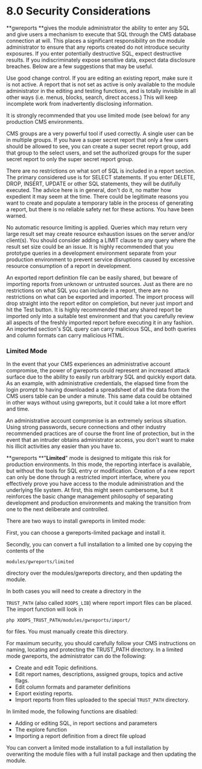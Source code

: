 # 8.0  Security Considerations

**gwreports **gives the module administrator the ability to enter any SQL and give users a mechanism to execute that SQL through the CMS database connection at will. This places a significant responsibility on the module administrator to ensure that any reports created do not introduce security exposures. If you enter potentially destructive SQL, expect destructive results. If you indiscriminately expose sensitive data, expect data disclosure breaches. Below are a few suggestions that may be useful.

Use good change control. If you are editing an existing report, make sure it is not active. A report that is not set as active is only available to the module administrator in the editing and testing functions, and is totally invisible in all other ways \(i.e. menus, blocks, search, direct access.\) This will keep incomplete work from inadvertently disclosing information.

It is strongly recommended that you use limited mode \(see below\) for any production CMS environments.

CMS groups are a very powerful tool if used correctly. A single user can be in multiple groups. If you have a super secret report that only a few users should be allowed to see, you can create a super secret report group, add that group to the select users, and set the authorized groups for the super secret report to only the super secret report group.

There are no restrictions on what sort of SQL is included in a report section. The primary considered use is for SELECT statements. If you enter DELETE, DROP, INSERT, UPDATE or other SQL statements, they will be dutifully executed. The advice here is in general, don't do it, no matter how expedient it may seem at the time. There could be legitimate reasons you want to create and populate a temporary table in the process of generating a report, but there is no reliable safety net for these actions. You have been warned.

No automatic resource limiting is applied. Queries which may return very large result set may create resource exhaustion issues on the server and\/or client\(s\). You should consider adding a LIMIT clause to any query where the result set size could be an issue. It is highly recommended that you prototype queries in a development environment separate from your production environment to prevent service disruptions caused by excessive resource consumption of a report in development.

An exported report definition file can be easily shared, but beware of importing reports from unknown or untrusted sources. Just as there are no restrictions on what SQL you can include in a report, there are no restrictions on what can be exported and imported. The import process will drop straight into the report editor on completion, but never just import and hit the Test button. It is highly recommended that any shared report be imported only into a suitable test environment and that you carefully review all aspects of the freshly imported report before executing it in any fashion. An imported section's SQL query can carry malicious SQL, and both queries and column formats can carry malicious HTML.

### Limited Mode

In the event that your CMS experiences an administrative account compromise, the power of gwreports could represent an increased attack surface due to the ability to easily run arbitrary SQL and quickly export data. As an example, with administrative credentials, the elapsed time from the login prompt to having downloaded a spreadsheet of all the data from the CMS users table can be under a minute. This same data could be obtained in other ways without using gwreports, but it could take a lot more effort and time.

An administrative account compromise is an extremely serious situation. Using strong passwords, secure connections and other industry recommended practices are of course the front line of protection, but in the event that an intruder obtains administrator access, you don't want to make his illicit activities any easier than you have to.

**gwreports **"**Limited**" mode is designed to mitigate this risk for production environments. In this mode, the reporting interface is available, but without the tools for SQL entry or modification. Creation of a new report can only be done through a restricted import interface, where you effectively prove you have access to the module administration and the underlying file system. At first, this might seem cumbersome, but it reinforces the basic change management philosophy of separating development and production environments and making the transition from one to the next deliberate and controlled.

There are two ways to install gwreports in limited mode:

First, you can choose a gwreports-limited package and install it.

Secondly, you can convert a full installation to a limited one by copying the contents of the

`modules/gwreports/limited`

directory over the modules\/gwreports directory, and then updating the module.

In both cases you will need to create a directory in the

`TRUST_PATH` \(also called `XOOPS_LIB`\) where report import files can be placed. The import function will look in

`php XOOPS_TRUST_PATH/modules/gwreports/import/`

for files. You must manually create this directory.

For maximum security, you should carefully follow your CMS instructions on naming, locating and protecting the TRUST\_PATH directory. In a limited mode gwreports, the administrator can do the following:

* Create and edit Topic definitions. 
* Edit report names, descriptions, assigned groups, topics and active flags. 
* Edit column formats and parameter definitions 
* Export existing reports. 
* Import reports from files uploaded to the special `TRUST_PATH` directory. 

In limited mode, the following functions are disabled:

* Adding or editing SQL, in report sections and parameters 
* The explore function 
* Importing a report definition from a direct file upload 

You can convert a limited mode installation to a full installation by overwriting the module files with a full install package and then updating the module.

